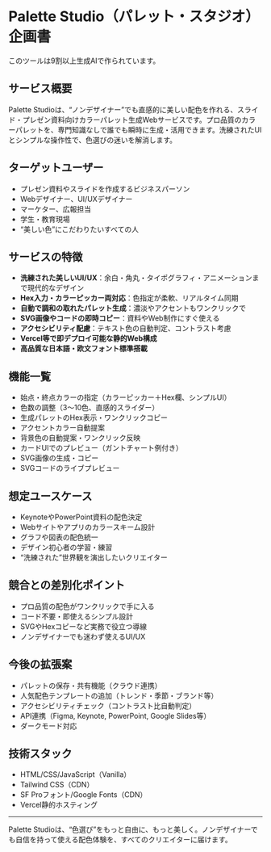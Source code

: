 # Palette Studio（パレット・スタジオ） 企画書
このツールは9割以上生成AIで作られています。

## サービス概要

Palette Studioは、“ノンデザイナー”でも直感的に美しい配色を作れる、スライド・プレゼン資料向けカラーパレット生成Webサービスです。プロ品質のカラーパレットを、専門知識なしで誰でも瞬時に生成・活用できます。洗練されたUIとシンプルな操作性で、色選びの迷いを解消します。

## ターゲットユーザー
- プレゼン資料やスライドを作成するビジネスパーソン
- Webデザイナー、UI/UXデザイナー
- マーケター、広報担当
- 学生・教育現場
- “美しい色”にこだわりたいすべての人

## サービスの特徴
- **洗練された美しいUI/UX**：余白・角丸・タイポグラフィ・アニメーションまで現代的なデザイン
- **Hex入力・カラーピッカー両対応**：色指定が柔軟、リアルタイム同期
- **自動で調和の取れたパレット生成**：濃淡やアクセントもワンクリックで
- **SVG画像やコードの即時コピー**：資料やWeb制作にすぐ使える
- **アクセシビリティ配慮**：テキスト色の自動判定、コントラスト考慮
- **Vercel等で即デプロイ可能な静的Web構成**
- **高品質な日本語・欧文フォント標準搭載**

## 機能一覧
- 始点・終点カラーの指定（カラーピッカー＋Hex欄、シンプルUI）
- 色数の調整（3〜10色、直感的スライダー）
- 生成パレットのHex表示・ワンクリックコピー
- アクセントカラー自動提案
- 背景色の自動提案・ワンクリック反映
- カードUIでのプレビュー（ガントチャート例付き）
- SVG画像の生成・コピー
- SVGコードのライブプレビュー

## 想定ユースケース
- KeynoteやPowerPoint資料の配色決定
- Webサイトやアプリのカラースキーム設計
- グラフや図表の配色統一
- デザイン初心者の学習・練習
- “洗練された”世界観を演出したいクリエイター

## 競合との差別化ポイント
- プロ品質の配色がワンクリックで手に入る
- コード不要・即使えるシンプル設計
- SVGやHexコピーなど実務で役立つ導線
- ノンデザイナーでも迷わず使えるUI/UX

## 今後の拡張案
- パレットの保存・共有機能（クラウド連携）
- 人気配色テンプレートの追加（トレンド・季節・ブランド等）
- アクセシビリティチェック（コントラスト比自動判定）
- API連携（Figma, Keynote, PowerPoint, Google Slides等）
- ダークモード対応

## 技術スタック
- HTML/CSS/JavaScript（Vanilla）
- Tailwind CSS（CDN）
- SF Proフォント/Google Fonts（CDN）
- Vercel静的ホスティング

---

Palette Studioは、“色選び”をもっと自由に、もっと美しく。ノンデザイナーでも自信を持って使える配色体験を、すべてのクリエイターに届けます。
